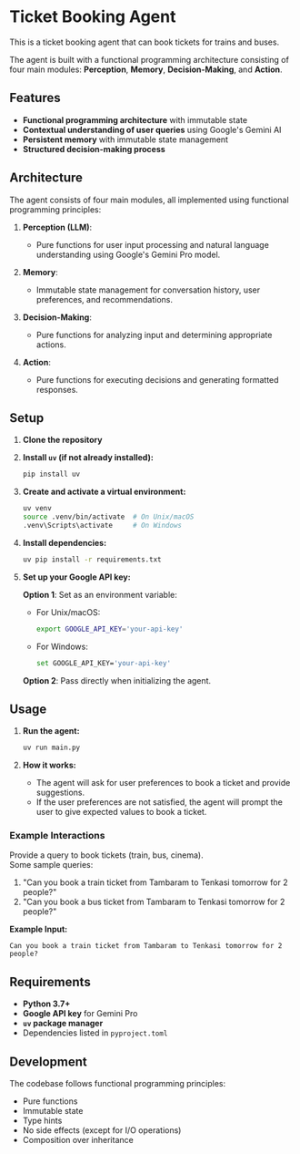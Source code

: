 # Ticket Booking Agent

This is a ticket booking agent that can book tickets for trains and buses. 

The agent is built with a functional programming architecture consisting of four main modules: **Perception**, **Memory**, **Decision-Making**, and **Action**.

## Features

- **Functional programming architecture** with immutable state
- **Contextual understanding of user queries** using Google's Gemini AI
- **Persistent memory** with immutable state management
- **Structured decision-making process**

## Architecture

The agent consists of four main modules, all implemented using functional programming principles:

1. **Perception (LLM)**:  
   - Pure functions for user input processing and natural language understanding using Google's Gemini Pro model.

2. **Memory**:  
   - Immutable state management for conversation history, user preferences, and recommendations.

3. **Decision-Making**:  
   - Pure functions for analyzing input and determining appropriate actions.

4. **Action**:  
   - Pure functions for executing decisions and generating formatted responses.

## Setup

1. **Clone the repository**

2. **Install `uv` (if not already installed):**
   ```bash
   pip install uv
   ```

3. **Create and activate a virtual environment:**
   ```bash
   uv venv
   source .venv/bin/activate  # On Unix/macOS
   .venv\Scripts\activate     # On Windows
   ```

4. **Install dependencies:**
   ```bash
   uv pip install -r requirements.txt
   ```

5. **Set up your Google API key:**

   **Option 1**: Set as an environment variable:  
   - For Unix/macOS:  
     ```bash
     export GOOGLE_API_KEY='your-api-key'
     ```
   - For Windows:  
     ```bash
     set GOOGLE_API_KEY='your-api-key'
     ```

   **Option 2**: Pass directly when initializing the agent.

## Usage

1. **Run the agent:**
   ```bash
   uv run main.py
   ```

2. **How it works:**
   - The agent will ask for user preferences to book a ticket and provide suggestions.
   - If the user preferences are not satisfied, the agent will prompt the user to give expected values to book a ticket.

### Example Interactions

Provide a query to book tickets (train, bus, cinema).  
Some sample queries:
1. "Can you book a train ticket from Tambaram to Tenkasi tomorrow for 2 people?"  
2. "Can you book a bus ticket from Tambaram to Tenkasi tomorrow for 2 people?"

**Example Input:**  
```plaintext
Can you book a train ticket from Tambaram to Tenkasi tomorrow for 2 people?
```

## Requirements

- **Python 3.7+**
- **Google API key** for Gemini Pro
- **`uv` package manager**
- Dependencies listed in `pyproject.toml`

## Development

The codebase follows functional programming principles:
- Pure functions
- Immutable state
- Type hints
- No side effects (except for I/O operations)
- Composition over inheritance
